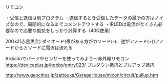 リモコン

・受信と送信は別プログラム
・送信するとき受信したデータの最所の方はノイズなので、周期的になるまでコメントアウトする
・IRLEDは電流がたくさん必要なので必要な抵抗をしっかり計算する（40Ω使用）

20Ωx2(赤黒黒金)
ダイオード(帯がある方がカソード(-)、逆がアノード(+))アノードからカソードに電流は流れる

Arduinoでパーツやセンサーを使ってみよう～赤外線リモコン
https://deviceplus.jp/hobby/entry023/
プルダウン抵抗とプルアップ抵抗

http://www.geocities.jp/zattouka/GarageHouse/micon/circuit/pullup.htm
